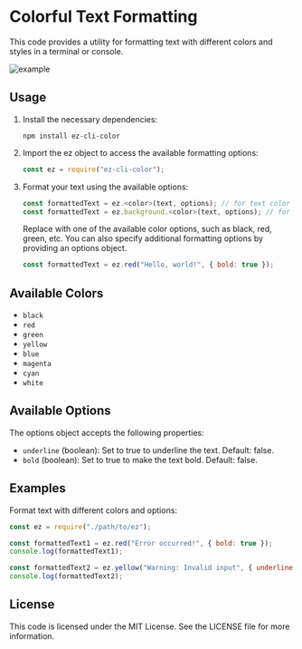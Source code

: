# Colorful Text Formatting

This code provides a utility for formatting text with different colors and styles in a terminal or console.


![example](https://github.com/RoshanShrestha123/ez-cli-color/assets/31877486/873cc6bf-59f1-44b9-a6b2-60fb6de2e010)

## Usage

1. Install the necessary dependencies:


   ```shell
   npm install ez-cli-color
   ```

2. Import the ez object to access the available formatting options:
   ```js
   const ez = require("ez-cli-color");
   ```
3. Format your text using the available options:
   ```javascript
   const formattedText = ez.<color>(text, options); // for text color
   const formattedText = ez.background.<color>(text, options); // for background color
   ```
   Replace <color> with one of the available color options, such as black, red, green, etc. You can also specify additional formatting options by providing an options object.
   ```js
   const formattedText = ez.red("Hello, world!", { bold: true });
   ```

## Available Colors

- `black`
- `red`
- `green`
- `yellow`
- `blue`
- `magenta`
- `cyan`
- `white`

## Available Options

The options object accepts the following properties:

- `underline` (boolean): Set to true to underline the text. Default: false.
- `bold` (boolean): Set to true to make the text bold. Default: false.

## Examples

Format text with different colors and options:

```js
const ez = require("./path/to/ez");

const formattedText1 = ez.red("Error occurred!", { bold: true });
console.log(formattedText1);

const formattedText2 = ez.yellow("Warning: Invalid input", { underline: true });
console.log(formattedText2);
```

## License

This code is licensed under the MIT License. See the LICENSE file for more information.
